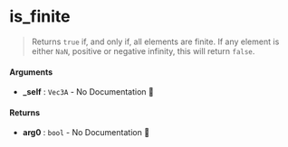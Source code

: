 # is\_finite

>  Returns `true` if, and only if, all elements are finite.  If any element is either
>  `NaN`, positive or negative infinity, this will return `false`.

#### Arguments

- **\_self** : `Vec3A` \- No Documentation 🚧

#### Returns

- **arg0** : `bool` \- No Documentation 🚧